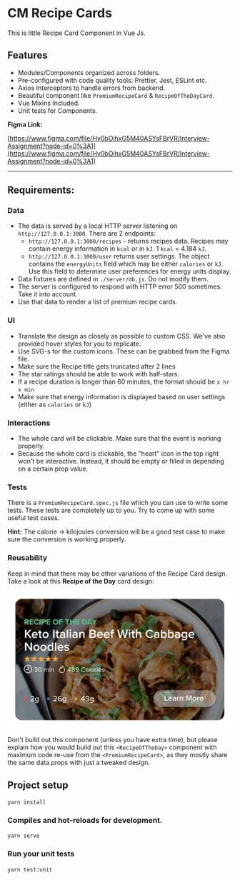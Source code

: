 # CM Recipe Cards

This is little Recipe Card Component in Vue Js.

## Features

- Modules/Components organized across folders.
- Pre-configured with code quality tools: Prettier, Jest, ESLint etc.
- Axios Interceptors to handle errors from backend.
- Beautiful component like `PremiumRecipeCard` & `RecipeOfTheDayCard`.
- Vue Mixins Included.
- Unit tests for Components.

**Figma Link:**

[https://www.figma.com/file/Hv0bOihxG5M40ASYsFBrVR/Interview-Assignment?node-id=0%3A1](https://www.figma.com/file/Hv0bOihxG5M40ASYsFBrVR/Interview-Assignment?node-id=0%3A1)

---

## Requirements:

### Data

- The data is served by a local HTTP server listening on `http://127.0.0.1:3000`. There are 2 endpoints:
  - `http://127.0.0.1:3000/recipes` - returns recipes data. Recipes may contain energy information in `kcal` or in `kJ`. 1 `kcal` = 4.184 `kJ`.
  - `http://127.0.0.1:3000/user` returns user settings. The object contains the `energyUnits` field which may be either `calories` or `kJ`. Use this field to determine user preferences for energy units display.
- Data fixtures are defined in `./server/db.js`. Do not modify them.
- The server is configured to respond with HTTP error 500 sometimes. Take it into account.
- Use that data to render a list of premium recipe cards.

### UI

- Translate the design as closely as possible to custom CSS. We've also provided hover styles for you to replicate.
- Use SVG-s for the custom icons. These can be grabbed from the Figma file.
- Make sure the Recipe title gets truncated after 2 lines
- The star ratings should be able to work with half-stars.
- If a recipe duration is longer than 60 minutes, the format should be `x hr x min`
- Make sure that energy information is displayed based on user settings (either as `calories` or `kJ`)

### Interactions

- The whole card will be clickable. Make sure that the event is working properly.
- Because the whole card is clickable, the "heart" icon in the top right won't be interactive. Instead, it should be empty or filled in depending on a certain prop value.

### Tests

There is a `PremiumRecipeCard.spec.js` file which you can use to write some tests. These tests are completely up to you. Try to come up with some useful test cases.

**Hint:** The calorie -> kilojoules conversion will be a good test case to make sure the conversion is working properly.

### Reusability

Keep in mind that there may be other variations of the Recipe Card design. Take a look at this **Recipe of the Day** card design:

<img src=".github/ROTD.png" width="500">

Don't build out this component (unless you have extra time), but please explain how you would build out this `<RecipeOfTheDay>` component with maximum code re-use from the `<PremiumRecipeCard>`, as they mostly share the same data props with just a tweaked design.

## Project setup

```
yarn install
```

### Compiles and hot-reloads for development.

```
yarn serve
```

### Run your unit tests

```
yarn test:unit
```
